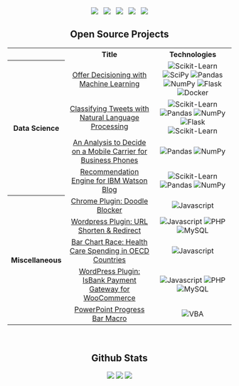<!--
    Shields: https://shields.io/
    Icons:   https://simpleicons.org/
-->

<div align="center">
<a href="https://cacarer.com"><img src="https://img.shields.io/badge/-cacarer.com-yellowgreen?style=flat-square&logo=Google%20Chrome&logoColor=white"></a>
&nbsp;
<a href="https://www.linkedin.com/in/cansinacarer/"><img src="https://img.shields.io/badge/-Linkedin-blue?style=flat-square&logo=linkedin"></a>
&nbsp;
<a href="mailto:cansinacarer+github@gmail.com"><img src="https://img.shields.io/badge/-Email-red?style=flat-square&logo=gmail&logoColor=white"></a>
&nbsp;
<a href="#"><img src="https://img.shields.io/badge/-Montreal-blueviolet?style=flat-square&logo=Google%20Maps&logoColor=white"></a>
&nbsp;
<a href="#"><img src="https://komarev.com/ghpvc/?username=cansinacarer&label=Visitors&color=0e75b6&style=flat-square" /></a>

<br/>

## Open Source Projects

<table style="text-align: center;">
    <tr>
        <th></th>
        <th>Title</th>
        <th>Technologies</th>
    </tr>
    <tr>
        <th rowspan="5">Data Science</th>
    </tr>
    <tr>
        <td>
            <a href="https://github.com/cansinacarer/Offer-Decisioning-with-Machine-Learning">Offer Decisioning with Machine Learning</a>
        </td>
        <td>
            <img src="https://shields.io/badge/-scikit learn-black?style=flat-square&logo=scikit-learn" alt="Scikit-Learn" />
            <img src="https://img.shields.io/badge/SciPy-black?style=flat-square&logo=scipy" alt="SciPy" />
            <img src="https://img.shields.io/badge/Pandas-black?style=flat-square&logo=pandas" alt="Pandas" />
            <img src="https://img.shields.io/badge/NumPy-black?style=flat-square&logo=numpy" alt="NumPy" />
            <img src="https://shields.io/badge/-Flask-black?style=flat-square&logo=Flask" alt="Flask" />
            <img src="https://shields.io/badge/-CD%20with%20Docker-black?style=flat-square&logo=Docker" alt="Docker" />
        </td>
    </tr>
    <tr>
        <td>
            <a href="https://github.com/cansinacarer/Classifying-Messages-with-NLP">Classifying Tweets with Natural Language Processing</a>
        </td>
        <td>
            <img src="https://shields.io/badge/-scikit learn-black?style=flat-square&logo=scikit-learn" alt="Scikit-Learn" />
            <img src="https://img.shields.io/badge/Pandas-black?style=flat-square&logo=pandas" alt="Pandas" />
            <img src="https://img.shields.io/badge/NumPy-black?style=flat-square&logo=numpy" alt="NumPy" />
            <img src="https://shields.io/badge/-Flask-black?style=flat-square&logo=Flask" alt="Flask" />
            <img src="https://shields.io/badge/-NLTK-black?style=flat-square" alt="Scikit-Learn" />
        </td>
    </tr>
    <tr>
        <td>
            <a href="https://github.com/cansinacarer/Choosing-a-Mobile-Carrier-for-Business-Phones">An Analysis to Decide on a Mobile Carrier for Business Phones</a>
        </td>
        <td>
            <img src="https://img.shields.io/badge/Pandas-black?style=flat-square&logo=pandas" alt="Pandas" />
            <img src="https://img.shields.io/badge/NumPy-black?style=flat-square&logo=numpy" alt="NumPy" />
        </td>
    </tr>
    <tr>
        <td>
            <a href="https://github.com/cansinacarer/Recommendations-with-IBM-Watson-Studio-Platform">Recommendation Engine for IBM Watson Blog
            </a>
        </td>
        <td>
            <img src="https://shields.io/badge/-scikit learn-black?style=flat-square&logo=scikit-learn" alt="Scikit-Learn" />
            <img src="https://img.shields.io/badge/Pandas-black?style=flat-square&logo=pandas" alt="Pandas" />
            <img src="https://img.shields.io/badge/NumPy-black?style=flat-square&logo=numpy" alt="NumPy" />
        </td>
    </tr>
    <tr>
        <th rowspan="6">Miscellaneous</th>
    </tr>
    <tr>
        <td>
            <a href="https://github.com/cansinacarer/Doodle-Blocker-for-Google">Chrome Plugin: Doodle Blocker
            </a>
        </td>
        <td>
            <img src="https://img.shields.io/badge/JavaScript-black?style=flat-square&logo=JavaScript" alt="Javascript" />
        </td>
    </tr>
    <tr>
        <td>
            <a href="https://github.com/cansinacarer/CCA-URL-Shorten-Redirect">Wordpress Plugin: URL Shorten & Redirect
            </a>
        </td>
        <td>
            <img src="https://img.shields.io/badge/JavaScript-black?style=flat-square&logo=JavaScript" alt="Javascript" />
            <img src="https://img.shields.io/badge/PHP-black?style=flat-square&logo=PHP" alt="PHP" />
            <img src="https://img.shields.io/badge/MySQL-black?style=flat-square&logo=MySQL" alt="MySQL" />
        </td>
    </tr>
    <tr>
        <td>
            <a href="https://github.com/cansinacarer/Bar-Chart-Race">Bar Chart Race: Health Care Spending in OECD Countries
            </a>
        </td>
        <td>
            <img src="https://img.shields.io/badge/JavaScript-black?style=flat-square&logo=JavaScript" alt="Javascript" />
        </td>
    </tr>
    <tr>
        <td>
            <a href="https://github.com/cansinacarer/IsBank-VPOS-Gateway-for-WooCommerce">WordPress Plugin: IsBank Payment Gateway for WooCommerce
            </a>
        </td>
        <td>
            <img src="https://img.shields.io/badge/JavaScript-black?style=flat-square&logo=JavaScript" alt="Javascript" />
            <img src="https://img.shields.io/badge/PHP-black?style=flat-square&logo=PHP" alt="PHP" />
            <img src="https://img.shields.io/badge/MySQL-black?style=flat-square&logo=MySQL" alt="MySQL" />
        </td>
    </tr>
    <tr>
        <td>
            <a href="https://github.com/cansinacarer/PowerPoint-Progress-Bar-Macro">PowerPoint Progress Bar Macro
            </a>
        </td>
        <td>
            <img src="https://img.shields.io/badge/VBA-black?style=flat-square&logo=Microsoft%20PowerPoint" alt="VBA" />
        </td>
    </tr>
</table>

<br />

## Github Stats

![](http://github-profile-summary-cards.vercel.app/api/cards/profile-details?username=cansinacarer&theme=dracula)
![](http://github-profile-summary-cards.vercel.app/api/cards/repos-per-language?username=cansinacarer&theme=dracula)
![](http://github-profile-summary-cards.vercel.app/api/cards/most-commit-language?username=cansinacarer&theme=dracula)

</div>
